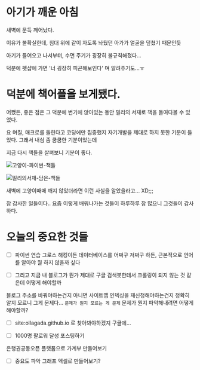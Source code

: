 # 아기가 깨운 아침

새벽에 문득 깨어났다.

이유가 불확실한데,
침대 위에 같이 자도록 놔뒀던 아가가
얼굴을 덮쳤기 때문인듯

아기가 들어오고 나서부터,
수면 주기가 굉장히 불규칙해졌다...

덕분에 펫샵에 가면 '너 굉장히 피곤해보인다'
며 알려주기도...ㅠ

# 덕분에 책어플을 보게됐다.

어쨌든, 좋은 점은 그 덕분에 
변기에 앉아있는 동안
밀리의 서재로 책을 들여다볼 수 있었다.

요 며칠, 매크로를 돌린다고 코딩에만 집중했지
자기개발을 제대로 하지 못한 기분이 들었다.
그래서 내심 좀 쿰쿰한 기분이었는데

지금 다시 책들을 살펴보니 기분이 좋다.

![고양이-파이썬-책들](https://user-images.githubusercontent.com/35059428/56625192-bc1d8e00-666e-11e9-9972-175113eaddd6.jpg)

![밀리의서재-담은-책들](https://user-images.githubusercontent.com/35059428/56625193-bc1d8e00-666e-11e9-8271-bcb9309df9a3.jpg)


새벽에 고양이때매 깨지 않았더라면 이런 사실을 알았을라고... XD;;;

참 감사한 일들이다..
요즘 이렇게 배워나가는 것들이 하루하루 참 많으니
그것들이 감사하다.


# 오늘의 중요한 것들

* [ ] 파이썬 연습
그로스 해킹이든 데이터베이스를 어쩌구 저쩌구 하든, 근본적으로 언어를 알아야 뭘 하지 않을까 싶다

* [ ] 그리고 지금 내 블로그가 뭔가 제대로 구글 검색봇한테서 크롤링이 되지 않는 것 같은데 어떻게 해야할까

블로그 주소를 바꿔야하는건지 아니면 사이트맵 인덱싱을 재신청해야하는건지 정확히 알지 모르니 그게 문제다... `문제가 뭔지 모르는 게 문제`
문제가 뭔지 파악해내려면 어떻게 해야할까?

* [ ] site:ollagada.github.io 로 찾아봐야하겠지 구글에...

* [ ] 1000명 팔로워 달성
포스팅하기

은행권공동오픈 플랫폼으로 가계부 만들어보기

* [ ] 중요도 파악 그래프 엑셀로 만들어보기?